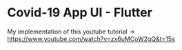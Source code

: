 # Covid-19 App UI - Flutter

My implementation of this youtube tutorial  -> https://www.youtube.com/watch?v=zx6uMCoW2gQ&t=15s
